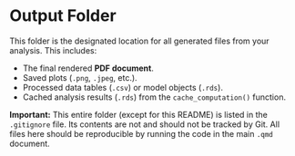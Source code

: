# Output Folder

This folder is the designated location for all generated files from your analysis. This includes:

-   The final rendered **PDF document**.
-   Saved plots (`.png`, `.jpeg`, etc.).
-   Processed data tables (`.csv`) or model objects (`.rds`).
-   Cached analysis results (`.rds`) from the `cache_computation()` function.

**Important:** This entire folder (except for this README) is listed in the `.gitignore` file. Its contents are not and should not be tracked by Git. All files here should be reproducible by running the code in the main `.qmd` document.